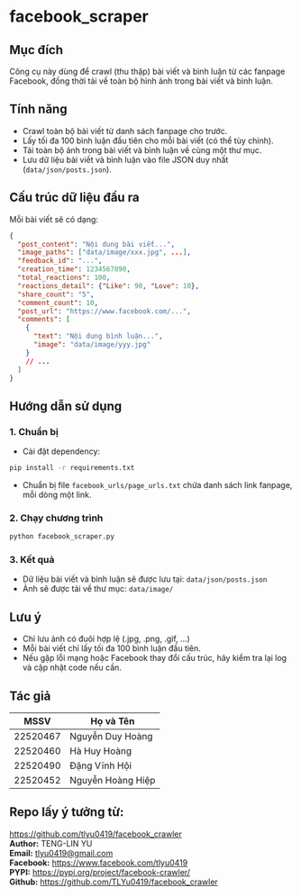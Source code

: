 # facebook_scraper

## Mục đích
Công cụ này dùng để crawl (thu thập) bài viết và bình luận từ các fanpage Facebook, đồng thời tải về toàn bộ hình ảnh trong bài viết và bình luận.

## Tính năng
- Crawl toàn bộ bài viết từ danh sách fanpage cho trước.
- Lấy tối đa 100 bình luận đầu tiên cho mỗi bài viết (có thể tùy chỉnh).
- Tải toàn bộ ảnh trong bài viết và bình luận về cùng một thư mục.
- Lưu dữ liệu bài viết và bình luận vào file JSON duy nhất (`data/json/posts.json`).

## Cấu trúc dữ liệu đầu ra
Mỗi bài viết sẽ có dạng:
```json
{
  "post_content": "Nội dung bài viết...",
  "image_paths": ["data/image/xxx.jpg", ...],
  "feedback_id": "...",
  "creation_time": 1234567890,
  "total_reactions": 100,
  "reactions_detail": {"Like": 90, "Love": 10},
  "share_count": "5",
  "comment_count": 10,
  "post_url": "https://www.facebook.com/...",
  "comments": [
    {
      "text": "Nội dung bình luận...",
      "image": "data/image/yyy.jpg"
    }
    // ...
  ]
}
```

## Hướng dẫn sử dụng

### 1. Chuẩn bị
- Cài đặt dependency:
```bash
pip install -r requirements.txt
```
- Chuẩn bị file `facebook_urls/page_urls.txt` chứa danh sách link fanpage, mỗi dòng một link.

### 2. Chạy chương trình
```bash
python facebook_scraper.py
```

### 3. Kết quả
- Dữ liệu bài viết và bình luận sẽ được lưu tại: `data/json/posts.json`
- Ảnh sẽ được tải về thư mục: `data/image/`

## Lưu ý
- Chỉ lưu ảnh có đuôi hợp lệ (.jpg, .png, .gif, ...)
- Mỗi bài viết chỉ lấy tối đa 100 bình luận đầu tiên.
- Nếu gặp lỗi mạng hoặc Facebook thay đổi cấu trúc, hãy kiểm tra lại log và cập nhật code nếu cần.

## Tác giả
| MSSV      | Họ và Tên             |
|-----------|-----------------------|
| 22520467  | Nguyễn Duy Hoàng      |
| 22520460  | Hà Huy Hoàng          |
| 22520490  | Đặng Vĩnh Hội         |
| 22520452  | Nguyễn Hoàng Hiệp     |

## Repo lấy ý tưởng từ:
https://github.com/tlyu0419/facebook_crawler  
**Author:** TENG-LIN YU  
**Email:** tlyu0419@gmail.com  
**Facebook:** https://www.facebook.com/tlyu0419  
**PYPI:** https://pypi.org/project/facebook-crawler/  
**Github:** https://github.com/TLYu0419/facebook_crawler